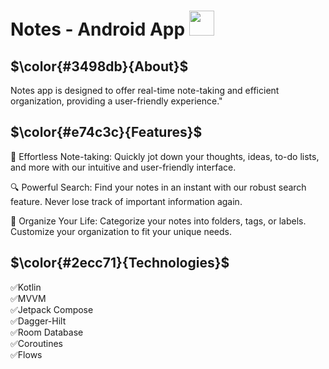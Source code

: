 # Notes - Android App <img height="40" src="https://user-images.githubusercontent.com/25181517/117269608-b7dcfb80-ae58-11eb-8e66-6cc8753553f0.png" />

## $\color{#3498db}{About}$

Notes app is designed to offer real-time note-taking and efficient organization, providing a user-friendly experience."


## $\color{#e74c3c}{Features}$

📝 Effortless Note-taking: Quickly jot down your thoughts, ideas, to-do lists, and more with our intuitive and user-friendly interface.

🔍 Powerful Search: Find your notes in an instant with our robust search feature. Never lose track of important information again.

📅 Organize Your Life: Categorize your notes into folders, tags, or labels. Customize your organization to fit your unique needs.


## $\color{#2ecc71}{Technologies}$

✅Kotlin
<br>
✅MVVM
<br>
✅Jetpack Compose
<br>
✅Dagger-Hilt
<br>
✅Room Database
<br>
✅Coroutines
<br>
✅Flows
